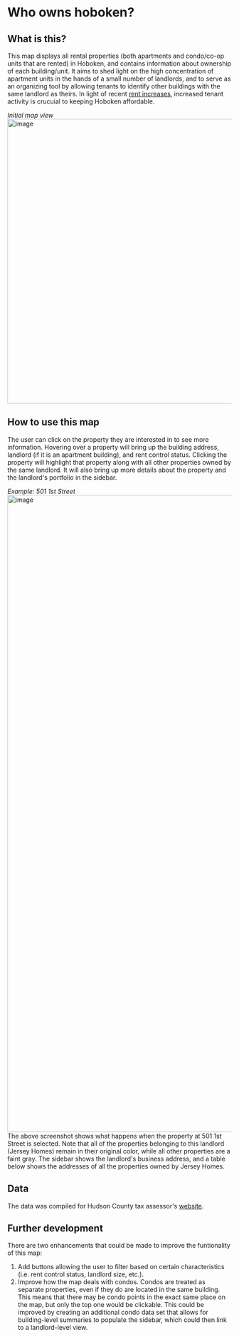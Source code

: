 # Who owns hoboken?

## What is this?
This map displays all rental properties (both apartments and condo/co-op units that are rented) in Hoboken, and contains information about ownership of each building/unit. It aims to shed light on the high concentration of apartment units in the hands of a small number of landlords, and to serve as an organizing tool by allowing tenants to identify other buildings with the same landlord as theirs. In light of recent [rent increases](https://jerseydigs.com/hoboken-rent-increases/), increased tenant activity is crucuial to keeping Hoboken affordable.   

_Initial map view_
<img width="638" alt="image" src="https://github.com/nh1917/who-owns-hoboken/assets/16247226/d41ff31d-7896-475e-ad56-16993a5bdef5">

## How to use this map
The user can click on the property they are interested in to see more information. Hovering over a property will bring up the building address, landlord (if it is an apartment building), and rent control status. Clicking the property will highlight that property along with all other properties owned by the same landlord. It will also bring up more details about the property and the landlord's portfolio in the sidebar.

_Example: 501 1st Street_
<img width="1428" alt="image" src="https://github.com/nh1917/who-owns-hoboken/assets/16247226/48b96b60-8eac-4fea-8095-2bd4215ad13f">
The above screenshot shows what happens when the property at 501 1st Street is selected. Note that all of the properties belonging to this landlord (Jersey Homes) remain in their original color, while all other properties are a faint gray. The sidebar shows the landlord's business address, and a table below shows the addresses of all the properties owned by Jersey Homes. 

## Data
The data was compiled for Hudson County tax assessor's [website](https://www.hcnj.us/finance/tax-assessments/). 

## Further development
There are two enhancements that could be made to improve the funtionality of this map:

1. Add buttons allowing the user to filter based on certain characteristics (i.e. rent control status, landlord size, etc.).
2. Improve how the map deals with condos. Condos are treated as separate properties, even if they do are located in the same building. This means that there may be condo points in the exact same place on the map, but only the top one would be clickable. This could be improved by creating an additional condo data set that allows for building-level summaries to populate the sidebar, which could then link to a landlord-level view. 

